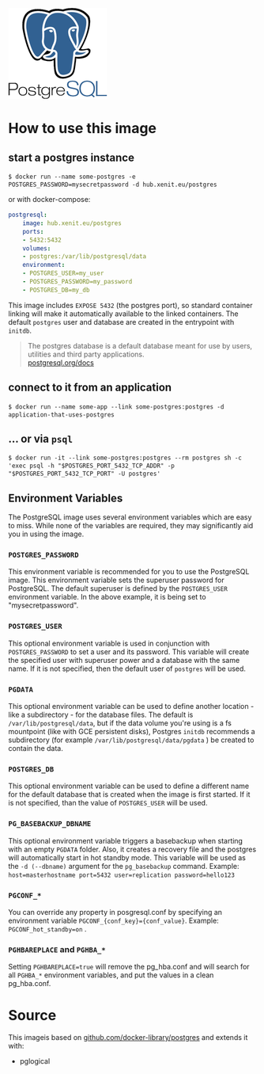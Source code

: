 ![logo](https://raw.githubusercontent.com/docker-library/docs/01c12653951b2fe592c1f93a13b4e289ada0e3a1/postgres/logo.png)

# How to use this image

## start a postgres instance

```console
$ docker run --name some-postgres -e POSTGRES_PASSWORD=mysecretpassword -d hub.xenit.eu/postgres
```

or with docker-compose: 

```yaml
postgresql:
    image: hub.xenit.eu/postgres
    ports:
    - 5432:5432
    volumes:
    - postgres:/var/lib/postgresql/data
    environment:
    - POSTGRES_USER=my_user
    - POSTGRES_PASSWORD=my_password
    - POSTGRES_DB=my_db
```

This image includes `EXPOSE 5432` (the postgres port), so standard container linking will make it automatically available to the linked containers. The default `postgres` user and database are created in the entrypoint with `initdb`.

> The postgres database is a default database meant for use by users, utilities and third party applications.  
> [postgresql.org/docs](https://www.postgresql.org/docs/current/app-initdb.html)

## connect to it from an application

```console
$ docker run --name some-app --link some-postgres:postgres -d application-that-uses-postgres
```

## ... or via `psql`

```console
$ docker run -it --link some-postgres:postgres --rm postgres sh -c 'exec psql -h "$POSTGRES_PORT_5432_TCP_ADDR" -p "$POSTGRES_PORT_5432_TCP_PORT" -U postgres'
```

## Environment Variables

The PostgreSQL image uses several environment variables which are easy to miss. While none of the variables are required, they may significantly aid you in using the image.

### `POSTGRES_PASSWORD`

This environment variable is recommended for you to use the PostgreSQL image. This environment variable sets the superuser password for PostgreSQL. The default superuser is defined by the `POSTGRES_USER` environment variable. In the above example, it is being set to "mysecretpassword".

### `POSTGRES_USER`

This optional environment variable is used in conjunction with `POSTGRES_PASSWORD` to set a user and its password. This variable will create the specified user with superuser power and a database with the same name. If it is not specified, then the default user of `postgres` will be used.

### `PGDATA`

This optional environment variable can be used to define another location - like a subdirectory - for the database files. The default is `/var/lib/postgresql/data`, but if the data volume you're using is a fs mountpoint (like with GCE persistent disks), Postgres `initdb` recommends a subdirectory (for example `/var/lib/postgresql/data/pgdata` ) be created to contain the data.

### `POSTGRES_DB`

This optional environment variable can be used to define a different name for the default database that is created when the image is first started. If it is not specified, than the value of `POSTGRES_USER` will be used.

### `PG_BASEBACKUP_DBNAME`

This optional environment variable triggers a basebackup when starting with an empty `PGDATA` folder. Also, it creates a recovery file and the postgres will automatically start in hot standby mode. This variable will be used as the `-d (--dbname)` argument for the `pg_basebackup` command. Example:
`host=masterhostname port=5432 user=replication password=hello123`

### `PGCONF_*`

You can override any property in posgresql.conf by specifying an environment variable `PGCONF_{conf_key}={conf_value}`. Example: `PGCONF_hot_standby=on` .

### `PGHBAREPLACE` and `PGHBA_*`

Setting `PGHBAREPLACE=true` will remove the pg_hba.conf and will search for all `PGHBA_*` environment variables, and put the values in a clean pg_hba.conf.

# Source

This imageis based on [github.com/docker-library/postgres](https://github.com/docker-library/postgres/) and extends it with:

* pglogical

